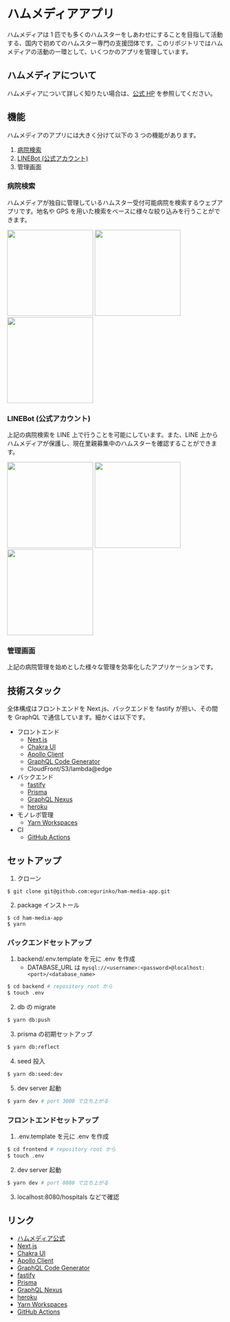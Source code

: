 # ハムメディアアプリ

ハムメディアは 1 匹でも多くのハムスターをしあわせにすることを目指して活動する、国内で初めてのハムスター専門の支援団体です。このリポジトリではハムメディアの活動の一環として、いくつかのアプリを管理しています。

## ハムメディアについて

ハムメディアについて詳しく知りたい場合は、[公式 HP](https://ham-media.net) を参照してください。

## 機能

ハムメディアのアプリには大きく分けて以下の 3 つの機能があります。

1. [病院検索](https://ham-media-app.net/hospitals)
2. [LINEBot (公式アカウント)](https://ham-media.net/haminfo/line/)
3. 管理画面

### 病院検索

ハムメディアが独自に管理しているハムスター受付可能病院を検索するウェブアプリです。地名や GPS を用いた検索をベースに様々な絞り込みを行うことができます。

<img src="https://user-images.githubusercontent.com/23233648/138564376-d2d00fa3-5597-4a19-a45f-ef82d060898b.png" height="200">

<img src="https://user-images.githubusercontent.com/23233648/138564400-f8f039cb-f25e-424e-9f71-b3a0a404ea5e.png" height="200">

<img src="https://user-images.githubusercontent.com/23233648/138564569-4a974951-5f7b-44e1-90fd-04665d406785.png" height="200">

### LINEBot (公式アカウント)

上記の病院検索を LINE 上で行うことを可能にしています。また、LINE 上からハムメディアが保護し、現在里親募集中のハムスターを確認することができます。

<img src="https://user-images.githubusercontent.com/23233648/138564642-489747da-1b7b-4c37-abf3-e91bebe13a50.jpg" height="200">

<img src="https://user-images.githubusercontent.com/23233648/138565123-479e0640-3c70-4bd4-a0aa-a5c25eb73df4.png" height="200">

<img src="https://user-images.githubusercontent.com/23233648/138564726-0f1adc99-1dd2-4e06-9349-1095cb5a4df7.jpg" height="200">

### 管理画面

上記の病院管理を始めとした様々な管理を効率化したアプリケーションです。

## 技術スタック

全体構成はフロントエンドを Next.js、バックエンドを fastify が担い、その間を GraphQL で通信しています。細かくは以下です。

- フロントエンド
  - [Next.js](https://nextjs.org/)
  - [Chakra UI](https://chakra-ui.com/)
  - [Apollo Client](https://www.apollographql.com/docs/react)
  - [GraphQL Code Generator](https://graphql-code-generator.com/)
  - CloudFront/S3/lambda@edge
- バックエンド
  - [fastify](https://www.fastify.io/)
  - [Prisma](prisma.io)
  - [GraphQL Nexus](https://nexusjs.org/)
  - [heroku](https://www.heroku.com/home)
- モノレポ管理
  - [Yarn Workspaces](https://classic.yarnpkg.com/lang/en/docs/workspaces/)
- CI
  - [GitHub Actions](https://github.co.jp/features/actions)

## セットアップ

1. クローン

```
$ git clone git@github.com:egurinko/ham-media-app.git
```

2. package インストール

```
$ cd ham-media-app
$ yarn
```

### バックエンドセットアップ

1. backend/.env.template を元に .env を作成
   - DATABASE_URL は `mysql://<username>:<password>@localhost:<port>/<database_name>`

```sh
$ cd backend # repository root から
$ touch .env
```

2. db の migrate

```sh
$ yarn db:push
```

3. prisma の初期セットアップ

```sh
$ yarn db:reflect
```

4. seed 投入

```sh
$ yarn db:seed:dev
```

5. dev server 起動

```sh
$ yarn dev # port 3000 で立ち上がる
```

### フロントエンドセットアップ

1. .env.template を元に .env を作成

```sh
$ cd frontend # repository root から
$ touch .env
```

2. dev server 起動

```sh
$ yarn dev # port 8080 で立ち上がる
```

3. localhost:8080/hospitals などで確認

## リンク

- [ハムメディア公式](https://ham-media.net)
- [Next.js](https://nextjs.org/)
- [Chakra UI](https://chakra-ui.com/)
- [Apollo Client](https://www.apollographql.com/docs/react)
- [GraphQL Code Generator](https://graphql-code-generator.com/)
- [fastify](https://www.fastify.io/)
- [Prisma](prisma.io)
- [GraphQL Nexus](https://nexusjs.org/)
- [heroku](https://www.heroku.com/home)
- [Yarn Workspaces](https://classic.yarnpkg.com/lang/en/docs/workspaces/)
- [GitHub Actions](https://github.co.jp/features/actions)
